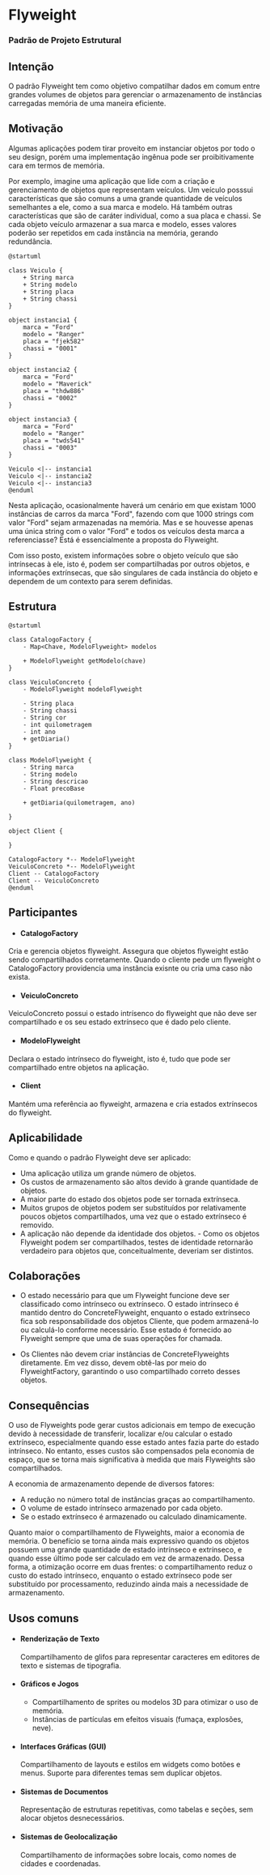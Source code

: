 # Flyweight

### Padrão de Projeto Estrutural

## Intenção

O padrão Flyweight tem como objetivo compatilhar dados em comum entre grandes volumes de objetos para gerenciar o armazenamento de instâncias carregadas memória de uma maneira eficiente.

## Motivação

Algumas aplicações podem tirar proveito em instanciar objetos por todo o seu design, porém uma implementação ingênua pode ser proibitivamente cara em termos de memória.

Por exemplo, imagine uma aplicação que lide com a criação e gerenciamento de objetos que representam veículos. Um veículo posssui características que são comuns a uma grande quantidade de veículos semelhantes a ele, como a sua marca e modelo. Há também outras características que são de caráter individual, como a sua placa e chassi. Se cada objeto veículo armazenar a sua marca e modelo, esses valores poderão ser repetidos em cada instância na memória, gerando redundância.

```plantuml
@startuml

class Veiculo {
    + String marca
    + String modelo
    + String placa
    + String chassi
}

object instancia1 {
    marca = "Ford"
    modelo = "Ranger"
    placa = "fjek582"
    chassi = "0001"
}

object instancia2 {
    marca = "Ford"
    modelo = "Maverick"
    placa = "thdw886"
    chassi = "0002"
}

object instancia3 {
    marca = "Ford"
    modelo = "Ranger"
    placa = "twds541"
    chassi = "0003"
}

Veiculo <|-- instancia1
Veiculo <|-- instancia2
Veiculo <|-- instancia3
@enduml
```

Nesta aplicação, ocasionalmente haverá um cenário em que existam 1000 instâncias de carros da marca "Ford", fazendo com que 1000 strings com valor "Ford" sejam armazenadas na memória. Mas e se houvesse apenas uma única string com o valor "Ford" e todos os veículos desta marca a referenciasse? Está é essencialmente a proposta do Flyweight.

Com isso posto, existem informações sobre o objeto veículo que são intrínsecas à ele, isto é, podem ser compartilhadas por outros objetos, e informações extrínsecas, que são singulares de cada instância do objeto e dependem de um contexto para serem definidas.


## Estrutura

```plantuml
@startuml

class CatalogoFactory {
    - Map<Chave, ModeloFlyweight> modelos

    + ModeloFlyweight getModelo(chave)
}

class VeiculoConcreto {
    - ModeloFlyweight modeloFlyweight
    
    - String placa
    - String chassi
    - String cor
    - int quilometragem
    - int ano
    + getDiaria()
}

class ModeloFlyweight {
    - String marca
    - String modelo
    - String descricao
    - Float precoBase

    + getDiaria(quilometragem, ano)
    
}

object Client {
    
}

CatalogoFactory *-- ModeloFlyweight
VeiculoConcreto *-- ModeloFlyweight
Client -- CatalogoFactory
Client -- VeiculoConcreto
@enduml
```

## Participantes

- #### CatalogoFactory
Cria e gerencia objetos flyweight. Assegura que objetos flyweight estão sendo compartilhados corretamente. Quando o cliente pede um flyweight o CatalogoFactory providencia uma instância exisnte ou cria uma caso não exista.

- #### VeiculoConcreto
VeiculoConcreto possui o estado intrísenco do flyweight que não deve ser compartilhado e os seu estado extrínseco que é dado pelo cliente.

- #### ModeloFlyweight
Declara o estado intrínseco do flyweight, isto é, tudo que pode ser compartilhado entre objetos na aplicação.

- #### Client
Mantém uma referência ao flyweight, armazena e cria estados extrínsecos do flyweight.

## Aplicabilidade

Como e quando o padrão Flyweight deve ser aplicado:

- Uma aplicação utiliza um grande número de objetos.
- Os custos de armazenamento são altos devido à grande quantidade de objetos.
- A maior parte do estado dos objetos pode ser tornada extrínseca.
- Muitos grupos de objetos podem ser substituídos por relativamente poucos objetos compartilhados, uma vez que o estado extrínseco é removido.
- A aplicação não depende da identidade dos objetos. - Como os objetos Flyweight podem ser compartilhados, testes de identidade retornarão verdadeiro para objetos que, conceitualmente, deveriam ser distintos.

## Colaborações
- O estado necessário para que um Flyweight funcione deve ser classificado como intrínseco ou extrínseco. O estado intrínseco é mantido dentro do ConcreteFlyweight, enquanto o estado extrínseco fica sob responsabilidade dos objetos Cliente, que podem armazená-lo ou calculá-lo conforme necessário. Esse estado é fornecido ao Flyweight sempre que uma de suas operações for chamada.

- Os Clientes não devem criar instâncias de ConcreteFlyweights diretamente. Em vez disso, devem obtê-las por meio do FlyweightFactory, garantindo o uso compartilhado correto desses objetos.

## Consequências

O uso de Flyweights pode gerar custos adicionais em tempo de execução devido à necessidade de transferir, localizar e/ou calcular o estado extrínseco, especialmente quando esse estado antes fazia parte do estado intrínseco. No entanto, esses custos são compensados pela economia de espaço, que se torna mais significativa à medida que mais Flyweights são compartilhados.

A economia de armazenamento depende de diversos fatores:

- A redução no número total de instâncias graças ao compartilhamento.
- O volume de estado intrínseco armazenado por cada objeto.
- Se o estado extrínseco é armazenado ou calculado dinamicamente.

Quanto maior o compartilhamento de Flyweights, maior a economia de memória. O benefício se torna ainda mais expressivo quando os objetos possuem uma grande quantidade de estado intrínseco e extrínseco, e quando esse último pode ser calculado em vez de armazenado. Dessa forma, a otimização ocorre em duas frentes: o compartilhamento reduz o custo do estado intrínseco, enquanto o estado extrínseco pode ser substituído por processamento, reduzindo ainda mais a necessidade de armazenamento.

## Usos comuns

- #### Renderização de Texto
    Compartilhamento de glifos para representar caracteres em editores de texto e sistemas de tipografia.
- #### Gráficos e Jogos
    - Compartilhamento de sprites ou modelos 3D para otimizar o uso de memória.
    - Instâncias de partículas em efeitos visuais (fumaça, explosões, neve).
- #### Interfaces Gráficas (GUI)
    Compartilhamento de layouts e estilos em widgets como botões e menus.
Suporte para diferentes temas sem duplicar objetos.
- #### Sistemas de Documentos
    Representação de estruturas repetitivas, como tabelas e seções, sem alocar objetos desnecessários.
- #### Sistemas de Geolocalização
    Compartilhamento de informações sobre locais, como nomes de cidades e coordenadas.